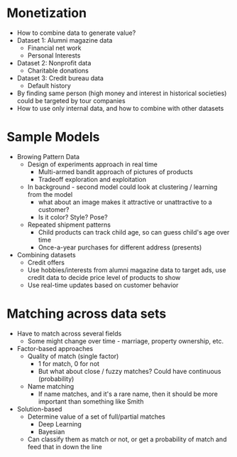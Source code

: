 # Monetization
- How to combine data to generate value?
- Dataset 1: Alumni magazine data
  - Financial net work
  - Personal Interests
- Dataset 2: Nonprofit data
  - Charitable donations
- Dataset 3: Credit bureau data
  - Default history
- By finding same person (high money and interest in historical societies) could be targeted by tour companies
- How to use only internal data, and how to combine with other datasets

# Sample Models
- Browing Pattern Data
  - Design of experiments approach in real time
    - Multi-armed bandit approach of pictures of products
    - Tradeoff exploration and exploitation
  - In background - second model could look at clustering / learning from the model
    - what about an image makes it attractive or unattractive to a customer?
    - Is it color? Style? Pose?
  - Repeated shipment patterns
    - Child products can track child age, so can guess child's age over time
    - Once-a-year purchases for different address (presents)
- Combining datasets
  - Credit offers
  - Use hobbies/interests from alumni magazine data to target ads, use credit data to decide price level of products to show
  - Use real-time updates based on customer behavior

# Matching across data sets
- Have to match across several fields
  - Some might change over time - marriage, property ownership, etc.
- Factor-based approaches
  - Quality of match (single factor)
    - 1 for match, 0 for not
    - But what about close / fuzzy matches? Could have continuous (probability)
  - Name matching
    - If name matches, and it's a rare name, then it should be more important than something like Smith
- Solution-based
  - Determine value of a set of full/partial matches
    - Deep Learning
    - Bayesian
  - Can classify them as match or not, or get a probability of match and feed that in down the line
    
